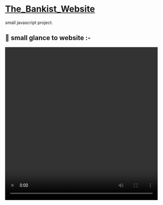 # [The_Bankist_Website](https://noorali-180.github.io/The_Bankist_Website/)

small javascript project.

## 🚀 small glance to website :-

<video width="500" height="500" controls>
  <source src="video.wmv" type="video/wmv">
</video>
